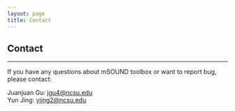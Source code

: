 ```yaml
---
layout: page        
title: Contact           
---
```

## Contact ##            
***                 
If you have any questions about mSOUND toolbox or want to report bug, please contact:             

Juanjuan Gu: jgu4@ncsu.edu               
Yun Jing: yjing2@ncsu.edu       
&nbsp;    
&nbsp;  
&nbsp;          
&nbsp;                
&nbsp;    
&nbsp;  
&nbsp;          
&nbsp;      
&nbsp;    
&nbsp;  
&nbsp;          
&nbsp;            
&nbsp;        
          
          
             

            


          
           
                                                                      
          
